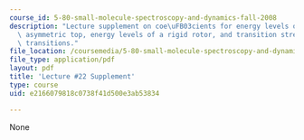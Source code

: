 ```yaml
---
course_id: 5-80-small-molecule-spectroscopy-and-dynamics-fall-2008
description: "Lecture supplement on coe\uFB03cients for energy levels of a slightly\
  \ asymmetric top, energy levels of a rigid rotor, and transition strengths for rotational\
  \ transitions."
file_location: /coursemedia/5-80-small-molecule-spectroscopy-and-dynamics-fall-2008/e2166079818c0738f41d500e3ab53834_22s_580ln_fa08.pdf
file_type: application/pdf
layout: pdf
title: 'Lecture #22 Supplement'
type: course
uid: e2166079818c0738f41d500e3ab53834

---
```

None